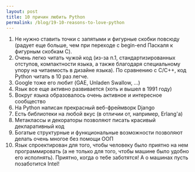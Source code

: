 ```yaml
---
layout: post
title: 10 причин любить Python
permalink: /blog/19-10-reasons-to-love-python
---
```

1. Не нужно ставить точки с запятыми и фигурные скобки повсюду (радует еще больше, чем при переходе с begin-end Паскаля к фигурным скобкам C).
2. Очень легко читать чужой код (из-за п.1, стандартизированных отступов, компактности языка, а также благодаря специальному упору на читаемость в дизайне языка). По сравнению с C/C++, код Python читать в 10 раз легче.
3. Google тоже его любит (GAE, Unladen Swallow, ...)
4. Язык все еще активно развивается (хоть и вышел в 1991 году)
5. Вокруг языка образовалось очень активное и интересное сообщество
6. На Python написан прекрасный веб-фреймворк Django
7. Есть библиотеки на любой вкус (в отличии от, например, Erlang'a)
8. Метаклассы и декораторы позволяют писать красивый декларативный код
9. Богатые структурные и функциональные возможности позволяют делать очень многое без помощи ООП
10. Язык спроектирован для того, чтобы человеку было приятно на нем программировать (а не только для того, чтобы машине было удобно его исполнять). Приятно, когда о тебе заботятся! А о машинах пусть позаботится Intel!